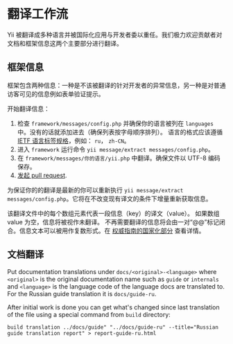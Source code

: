 翻译工作流
====================

Yii 被翻译成多种语言并被国际化应用与开发者委以重任。我们极力欢迎贡献者对文档和框架信息这两个主要部分进行翻译。

框架信息
------------------

框架包含两种信息：一种是不该被翻译的针对开发者的异常信息，另一种是对普通访客可见的信息例如表单验证提示。

开始翻译信息：

1. 检查 `framework/messages/config.php` 并确保你的语言被列在 `languages` 中。没有的话就添加进去（确保列表按字母顺序排列）。 语言的格式应该遵循 [IETF 语言标签规格](http://en.wikipedia.org/wiki/IETF_language_tag)，例如：
   `ru`， `zh-CN`。
2. 进入 `framework` 运行命令 `yii message/extract messages/config.php`。
3. 在 `framework/messages/你的语言/yii.php` 中翻译。确保文件以 UTF-8 编码保存。
4. [发起 pull request](git-workflow.md).

为保证你的的翻译是最新的你可以重新执行 `yii message/extract messages/config.php`。它将在不改变现有译文的条件下增量重新获取信息。

该翻译文件中的每个数组元素代表一段信息（key）的译文（value）。 如果数组 value 为空，信息将被视作未翻译。 不再需要翻译的信息将会由一对“@@”标记闭合。信息文本可以被用作复数形式。在 [权威指南的国家化部分](../guide/i18n.md) 查看详情。

文档翻译
-------------

Put documentation translations under `docs/<original>-<language>` where `<original>` is the original documentation name
such as `guide` or `internals` and `<language>` is the language code of the language docs are translated to. For the
Russian guide translation it is `docs/guide-ru`.

After initial work is done you can get what's changed since last translation of the file using a special command from
`build` directory:

```
build translation ../docs/guide" "../docs/guide-ru" --title="Russian guide translation report" > report-guide-ru.html
```